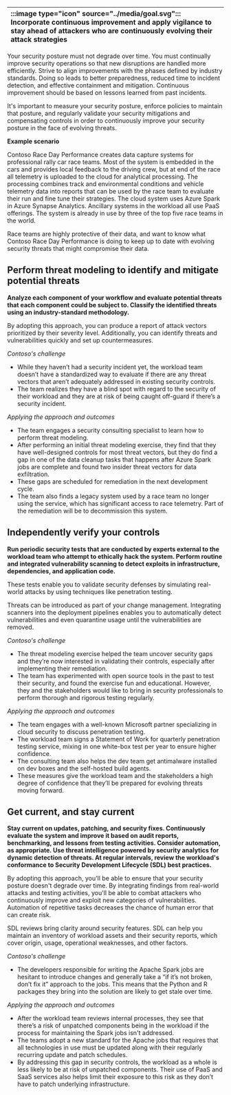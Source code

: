 | :::image type="icon" source="../media/goal.svg":::  Incorporate continuous improvement and apply vigilance to stay ahead of attackers who are continuously evolving their attack strategies |
| :----------------------------------------------------------------------------------------------------------------------------- |

Your security posture must not degrade over time. You must continually improve security operations so that new disruptions are handled more efficiently. Strive to align improvements with the phases defined by industry standards. Doing so leads to better preparedness, reduced time to incident detection, and effective containment and mitigation. Continuous improvement should be based on lessons learned from past incidents.

It's important to measure your security posture, enforce policies to maintain that posture, and regularly validate your security mitigations and compensating controls in order to continuously improve your security posture in the face of evolving threats.

**Example scenario**

Contoso Race Day Performance creates data capture systems for professional rally car race teams. Most of the system is embedded in the cars and provides local feedback to the driving crew, but at end of the race all telemetry is uploaded to the cloud for analytical processing. The processing combines track and environmental conditions and vehicle telemetry data into reports that can be used by the race team to evaluate their run and fine tune their strategies. The cloud system uses Azure Spark in Azure Synapse Analytics. Ancillary systems in the workload all use PaaS offerings. The system is already in use by three of the top five race teams in the world.

Race teams are highly protective of their data, and want to know what Contoso Race Day Performance is doing to keep up to date with evolving security threats that might compromise their data.

## Perform threat modeling to identify and mitigate potential threats

**Analyze each component of your workflow and evaluate potential threats that each component could be subject to. Classify the identified threats using an industry-standard methodology.**

By adopting this approach, you can produce a report of attack vectors prioritized by their severity level. Additionally, you can  identify threats and vulnerabilities quickly and set up countermeasures.

*Contoso's challenge*

- While they haven’t had a security incident yet, the workload team doesn’t have a standardized way to evaluate if there are any threat vectors that aren’t adequately addressed in existing security controls.
- The team realizes they have a blind spot with regard to the security of their workload and they are at risk of being caught off-guard if there’s a security incident.

*Applying the approach and outcomes*

- The team engages a security consulting specialist to learn how to perform threat modeling.
- After performing an initial threat modeling exercise, they find that they have well-designed controls for most threat vectors, but they do find a gap in one of the data cleanup tasks that happens after Azure Spark jobs are complete and found two insider threat vectors for data exfiltration.
- These gaps are scheduled for remediation in the next development cycle.
- The team also finds a legacy system used by a race team no longer using the service, which has significant access to race telemetry. Part of the remediation will be to decommission this system.

## Independently verify your controls

**Run periodic security tests that are conducted by experts external to the workload team who attempt to ethically hack the system. Perform routine and integrated vulnerability scanning to detect exploits in infrastructure, dependencies, and application code.**

These tests enable you to validate security defenses by simulating real-world attacks by using techniques like penetration testing.

Threats can be introduced as part of your change management. Integrating scanners into the deployment pipelines enables you to automatically detect vulnerabilities and even quarantine usage until the vulnerabilities are removed.

*Contoso's challenge*

- The threat modeling exercise helped the team uncover security gaps and they’re  now interested in validating their controls, especially after implementing their remediation.
- The team has experimented with open source tools in the past to test their security, and found the exercise fun and educational. However, they and the stakeholders would like to bring in security professionals to perform thorough and rigorous testing regularly.

*Applying the approach and outcomes*

- The team engages with a well-known Microsoft partner specializing in cloud security to discuss penetration testing.
- The workload team signs a Statement of Work for quarterly penetration testing service, mixing in one white-box test per year to ensure higher confidence.
- The consulting team also helps the dev team get antimalware installed on dev boxes and the self-hosted build agents.
- These measures give the workload team and the stakeholders a high degree of confidence that they’ll be prepared for evolving threats moving forward. 

## Get current, and stay current

**Stay current on updates, patching, and security fixes. Continuously evaluate the system and improve it based on audit reports, benchmarking, and lessons from testing activities. Consider automation, as appropriate. Use threat intelligence powered by security analytics for dynamic detection of threats. At regular intervals, review the workload's conformance to Security Development Lifecycle (SDL) best practices.**

By adopting this approach, you'll be able to ensure that your security posture doesn't degrade over time. By integrating findings from real-world attacks and testing activities, you'll be able to combat attackers who continuously improve and exploit new categories of vulnerabilities. Automation of repetitive tasks decreases the chance of human error that can create risk.

SDL reviews bring clarity around security features. SDL can help you maintain an inventory of workload assets and their security reports, which cover origin, usage, operational weaknesses, and other factors.

*Contoso's challenge*

- The developers responsible for writing the Apache Spark jobs are hesitant to introduce changes and generally take a “if it’s not broken, don’t fix it” approach to the jobs.  This means that the Python and R packages they bring into the solution are likely to get stale over time.

*Applying the approach and outcomes*

- After the workload team reviews internal processes, they see that there’s a risk of unpatched components being in the workload if the process for maintaining the Spark jobs isn't addressed.
- The teams adopt a new standard for the Apache jobs that requires that all technologies in use must be updated along with their regularly recurring update and patch schedules.
- By addressing this gap in security controls, the workload as a whole is less likely to be at risk of unpatched components. Their use of PaaS and SaaS services also helps limit their exposure to this risk as they don’t have to patch underlying infrastructure.

